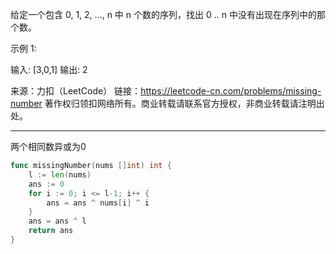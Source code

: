 给定一个包含 0, 1, 2, ..., n 中 n 个数的序列，找出 0 .. n 中没有出现在序列中的那个数。

示例 1:

输入: [3,0,1]
输出: 2

来源：力扣（LeetCode）
链接：https://leetcode-cn.com/problems/missing-number
著作权归领扣网络所有。商业转载请联系官方授权，非商业转载请注明出处。

---

两个相同数异或为0

```go
func missingNumber(nums []int) int {
	l := len(nums)
	ans := 0
	for i := 0; i <= l-1; i++ {
		ans = ans ^ nums[i] ^ i
	}
	ans = ans ^ l
	return ans
}
```
